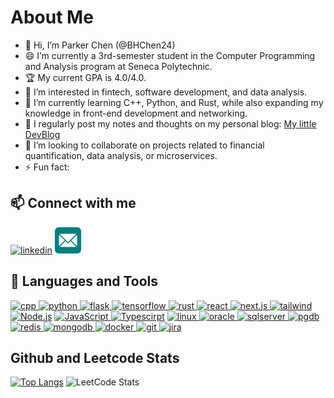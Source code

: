 # About Me

- 👋 Hi, I’m Parker Chen (@BHChen24)
- 😄 I’m currently a 3rd-semester student in the Computer Programming and Analysis program at Seneca Polytechnic.
- 🏆 My current GPA is 4.0/4.0.
- 👀 I’m interested in fintech, software development, and data analysis.
- 🌱 I’m currently learning C++, Python, and Rust, while also expanding my knowledge in front-end development and networking.
- 📝 I regularly post my notes and thoughts on my personal blog: [My little DevBlog](parkerchenca.com)
- 💞️ I’m looking to collaborate on projects related to financial quantification, data analysis, or microservices.
- ⚡ Fun fact: 

## 📫 Connect with me

<a href='www.linkedin.com/in/parker-chen-ca'><img alt="linkedin" src="https://cdn.jsdelivr.net/gh/devicons/devicon@latest/icons/linkedin/linkedin-original.svg" height='42px'/></a>
<a href='mailto:kagiyama_green@proton.me'><img alt="email" src="/assets/email-svgrepo-com.svg" height='42px'/></a>

## 🔨 Languages and Tools

<a href="https://en.cppreference.com/w/" target="_blank"> <img alt="cpp" height="42px"  src="https://cdn.jsdelivr.net/gh/devicons/devicon@latest/icons/cplusplus/cplusplus-original.svg" /> </a>
<a href="https://www.python.org/" target="_blank"> <img alt="python" height="42px" src="https://cdn.jsdelivr.net/gh/devicons/devicon@latest/icons/python/python-original.svg" /> </a>
<a href="https://palletsprojects.com/projects/flask/" target="_blank"> <img alt="flask" height="42px" src="https://cdn.jsdelivr.net/gh/devicons/devicon@latest/icons/flask/flask-original-wordmark.svg" /> </a>
<a href="https://www.tensorflow.org/" target="_blank"> <img alt="tensorflow" height="42px" src="https://cdn.jsdelivr.net/gh/devicons/devicon@latest/icons/tensorflow/tensorflow-original.svg" /> </a>
<a href="https://www.rust-lang.org/" target="_blank"> <img alt="rust" height="42px" src="https://cdn.jsdelivr.net/gh/devicons/devicon@latest/icons/rust/rust-original.svg" /> </a>
<a href="https://react.dev/" target="_blank"> <img alt="react" height="42px" src="https://cdn.jsdelivr.net/gh/devicons/devicon@latest/icons/react/react-original-wordmark.svg" /> </a>
<a href="https://nextjs.org/" target="_blank"> <img alt="next.js" height="42px" src="https://cdn.jsdelivr.net/gh/devicons/devicon@latest/icons/nextjs/nextjs-original-wordmark.svg" /> </a>
<a href="https://tailwindcss.com/" target="_blank"> <img alt="tailwind" height="42px" src="https://cdn.jsdelivr.net/gh/devicons/devicon@latest/icons/tailwindcss/tailwindcss-original.svg" /> </a>
<a href="https://nodejs.org" target="_blank"><img alt="Node.js" height ="42px" src="https://cdn.jsdelivr.net/gh/devicons/devicon@latest/icons/nodejs/nodejs-original.svg"></a>
<a href="https://developer.mozilla.org/en-US/docs/Web/JavaScript" target="_blank"> <img alt="JavaScript" height ="42px"  src="https://cdn.jsdelivr.net/gh/devicons/devicon@latest/icons/javascript/javascript-original.svg"> </a>
<a href="https://www.typescriptlang.org/" target="_blank"><img alt="Typescirpt" height ="42px" src="https://cdn.jsdelivr.net/gh/devicons/devicon@latest/icons/typescript/typescript-original.svg"></a>
<a href="https://www.linux.org/" target="_blank"> <img alt="linux" height="42px" src="https://cdn.jsdelivr.net/gh/devicons/devicon@latest/icons/linux/linux-original.svg"/> </a>
<a href="https://www.oracle.com/" target="_blank"> <img alt="oracle" height="42px" src="https://cdn.jsdelivr.net/gh/devicons/devicon@latest/icons/oracle/oracle-original.svg"/> </a>
<a href="https://www.microsoft.com/en-us/sql-server" target="_blank"> <img alt="sqlserver" height="42px" src="https://cdn.jsdelivr.net/gh/devicons/devicon@latest/icons/microsoftsqlserver/microsoftsqlserver-original-wordmark.svg"/> </a>
<a href="https://www.postgresql.org" target="_blank"> <img alt="pgdb" height="42px" src="https://cdn.jsdelivr.net/gh/devicons/devicon@latest/icons/postgresql/postgresql-original.svg"/> </a>
<a href="https://redis.io/" target="_blank"> <img alt="redis" height="42px" src="https://cdn.jsdelivr.net/gh/devicons/devicon@latest/icons/redis/redis-original-wordmark.svg"/> </a>
<a href="https://www.mongodb.com/" target="_blank"> <img alt="mongodb" height="42px" src="https://cdn.jsdelivr.net/gh/devicons/devicon@latest/icons/mongodb/mongodb-original-wordmark.svg"/> </a>
<a href="https://www.docker.com/" target="_blank"> <img alt="docker" height="42px" src="https://cdn.jsdelivr.net/gh/devicons/devicon@latest/icons/docker/docker-original-wordmark.svg"/> </a>
<a href="https://git-scm.com/" target="_blank"> <img alt="git" height="42px" src="https://cdn.jsdelivr.net/gh/devicons/devicon@latest/icons/git/git-original.svg"/> </a>
<a href="https://www.atlassian.com/software/jira" target="_blank"> <img alt="jira" height="42px" src="https://cdn.jsdelivr.net/gh/devicons/devicon@latest/icons/jira/jira-original-wordmark.svg"/> </a>

## Github and Leetcode Stats

[![Top Langs](https://github-readme-stats.vercel.app/api/top-langs/?username=BHChen24)](https://github.com/anuraghazra/github-readme-stats)
![LeetCode Stats](https://leetcard.jacoblin.cool/laoue-u?theme=light&font=Ubuntu%20Mono&ext=heatmap&site=cn)
